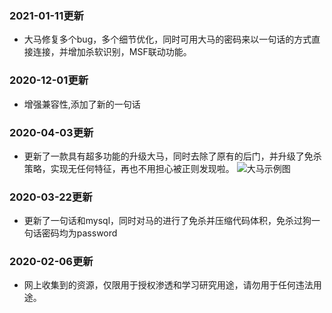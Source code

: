 ### 2021-01-11更新
- 大马修复多个bug，多个细节优化，同时可用大马的密码来以一句话的方式直接连接，并增加杀软识别，MSF联动功能。

### 2020-12-01更新
- 增强兼容性,添加了新的一句话

### 2020-04-03更新
- 更新了一款具有超多功能的升级大马，同时去除了原有的后门，并升级了免杀策略，实现无任何特征，再也不用担心被正则发现啦。
![大马示例图](./images/1.png)

### 2020-03-22更新
- 更新了一句话和mysql，同时对马的进行了免杀并压缩代码体积，免杀过狗一句话密码均为password

### 2020-02-06更新
- 网上收集到的资源，仅限用于授权渗透和学习研究用途，请勿用于任何违法用途。

